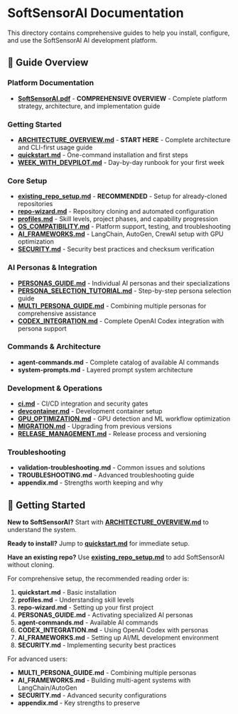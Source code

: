 # SoftSensorAI Documentation

This directory contains comprehensive guides to help you install, configure, and use the
SoftSensorAI AI development platform.

## 📖 Guide Overview

### Platform Documentation

- **[SoftSensorAI.pdf](SoftSensorAI.pdf)** - **COMPREHENSIVE OVERVIEW** - Complete platform
  strategy, architecture, and implementation guide

### Getting Started

- **[ARCHITECTURE_OVERVIEW.md](ARCHITECTURE_OVERVIEW.md)** - **START HERE** - Complete architecture
  and CLI-first usage guide
- **[quickstart.md](quickstart.md)** - One-command installation and first steps
- **[WEEK_WITH_DEVPILOT.md](WEEK_WITH_DEVPILOT.md)** - Day-by-day runbook for your first week

### Core Setup

- **[existing_repo_setup.md](existing_repo_setup.md)** - **RECOMMENDED** - Setup for already-cloned
  repositories
- **[repo-wizard.md](repo-wizard.md)** - Repository cloning and automated configuration
- **[profiles.md](profiles.md)** - Skill levels, project phases, and capability progression
- **[OS_COMPATIBILITY.md](OS_COMPATIBILITY.md)** - Platform support, testing, and troubleshooting
- **[AI_FRAMEWORKS.md](AI_FRAMEWORKS.md)** - LangChain, AutoGen, CrewAI setup with GPU optimization
- **[SECURITY.md](SECURITY.md)** - Security best practices and checksum verification

### AI Personas & Integration

- **[PERSONAS_GUIDE.md](PERSONAS_GUIDE.md)** - Individual AI personas and their specializations
- **[PERSONA_SELECTION_TUTORIAL.md](PERSONA_SELECTION_TUTORIAL.md)** - Step-by-step persona
  selection guide
- **[MULTI_PERSONA_GUIDE.md](MULTI_PERSONA_GUIDE.md)** - Combining multiple personas for
  comprehensive assistance
- **[CODEX_INTEGRATION.md](CODEX_INTEGRATION.md)** - Complete OpenAI Codex integration with persona
  support

### Commands & Architecture

- **agent-commands.md** - Complete catalog of available AI commands
- **system-prompts.md** - Layered prompt system architecture

### Development & Operations

- **[ci.md](ci.md)** - CI/CD integration and security gates
- **[devcontainer.md](devcontainer.md)** - Development container setup
- **[GPU_OPTIMIZATION.md](GPU_OPTIMIZATION.md)** - GPU detection and ML workflow optimization
- **[MIGRATION.md](MIGRATION.md)** - Upgrading from previous versions
- **[RELEASE_MANAGEMENT.md](RELEASE_MANAGEMENT.md)** - Release process and versioning

### Troubleshooting

- **validation-troubleshooting.md** - Common issues and solutions
- **TROUBLESHOOTING.md** - Advanced troubleshooting guide
- **appendix.md** - Strengths worth keeping and why

## 🚀 Getting Started

**New to SoftSensorAI?** Start with **[ARCHITECTURE_OVERVIEW.md](ARCHITECTURE_OVERVIEW.md)** to
understand the system.

**Ready to install?** Jump to **[quickstart.md](quickstart.md)** for immediate setup.

**Have an existing repo?** Use **[existing_repo_setup.md](existing_repo_setup.md)** to add
SoftSensorAI without cloning.

For comprehensive setup, the recommended reading order is:

1. **quickstart.md** - Basic installation
2. **profiles.md** - Understanding skill levels
3. **repo-wizard.md** - Setting up your first project
4. **PERSONAS_GUIDE.md** - Activating specialized AI personas
5. **agent-commands.md** - Available AI commands
6. **CODEX_INTEGRATION.md** - Using OpenAI Codex with personas
7. **AI_FRAMEWORKS.md** - Setting up AI/ML development environment
8. **SECURITY.md** - Implementing security best practices

For advanced users:

- **MULTI_PERSONA_GUIDE.md** - Combining multiple personas
- **AI_FRAMEWORKS.md** - Building multi-agent systems with LangChain/AutoGen
- **SECURITY.md** - Advanced security configurations
- **appendix.md** - Key strengths to preserve

